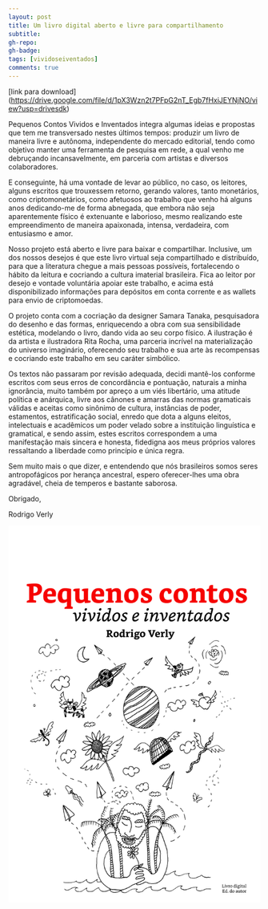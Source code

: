```yaml
---
layout: post
title: Um livro digital aberto e livre para compartilhamento
subtitle: 
gh-repo:
gh-badge:
tags: [vividoseiventados]
comments: true
---
```


[link para download] (https://drive.google.com/file/d/1pX3Wzn2t7PFpG2nT_Egb7fHxiJEYNjNO/view?usp=drivesdk)

Pequenos Contos Vividos e Inventados integra algumas ideias e propostas que tem me transversado nestes últimos tempos: produzir um livro de maneira livre e autônoma, independente do mercado editorial, tendo como objetivo manter uma ferramenta de pesquisa em rede, a qual venho me debruçando incansavelmente, em parceria com artistas e diversos colaboradores.

E conseguinte, há uma vontade de levar ao público, no caso, os leitores, alguns escritos que trouxessem retorno, gerando valores, tanto monetários, como criptomonetários, como afetuosos ao trabalho que venho há alguns anos dedicando-me de forma abnegada, que embora não seja aparentemente físico é extenuante e laborioso, mesmo realizando este empreendimento de maneira apaixonada, intensa, verdadeira, com entusiasmo e amor.

Nosso projeto está aberto e livre para baixar e compartilhar. Inclusive, um dos nossos desejos é que este livro virtual seja compartilhado e distribuído, para que a literatura chegue a mais pessoas possíveis, fortalecendo o hábito da leitura e cocriando a cultura imaterial brasileira. Fica ao leitor por desejo e vontade voluntária apoiar este trabalho, e acima está disponibilizado informações para depósitos em conta corrente e as wallets para envio de criptomoedas.

O projeto conta com a cocriação da designer Samara Tanaka, pesquisadora do desenho e das formas, enriquecendo a obra com sua sensibilidade estética, modelando o livro, dando vida ao seu corpo físico. A ilustração é da artista e ilustradora Rita Rocha, uma parceria incrível na materialização do universo imaginário, oferecendo seu trabalho e sua arte às recompensas e cocriando este trabalho em seu caráter simbólico.

Os textos não passaram por revisão adequada, decidi mantê-los conforme escritos com seus erros de concordância e pontuação, naturais a minha ignorância, muito também por apreço a um viés libertário, uma atitude política e anárquica, livre aos cânones e amarras das normas gramaticais válidas e aceitas como sinônimo de cultura, instâncias de poder, estamentos, estratificação social, enredo que dota a alguns eleitos, intelectuais e acadêmicos um poder velado sobre a instituição linguística e gramatical, e sendo assim, estes escritos correspondem a uma manifestação mais sincera e honesta, fidedigna aos meus próprios valores ressaltando a liberdade como princípio e única regra.

Sem muito mais o que dizer, e entendendo que nós brasileiros somos seres antropofágicos por herança ancestral, espero oferecer-lhes uma obra agradável, cheia de temperos e bastante saborosa.


Obrigado, 

Rodrigo Verly


![capa](/img/capa_livro_vividos_inventados.jpg)





